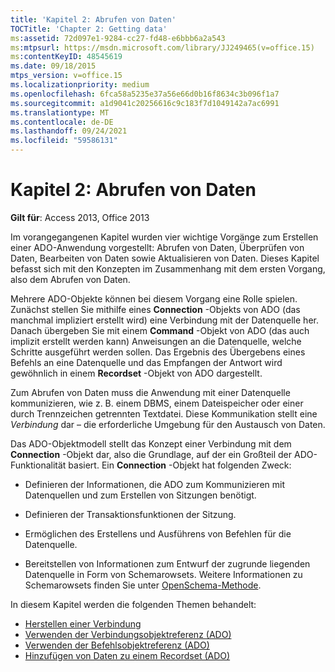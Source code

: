 ```yaml
---
title: 'Kapitel 2: Abrufen von Daten'
TOCTitle: 'Chapter 2: Getting data'
ms:assetid: 72d097e1-9284-cc27-fd48-e6bbb6a2a543
ms:mtpsurl: https://msdn.microsoft.com/library/JJ249465(v=office.15)
ms:contentKeyID: 48545619
ms.date: 09/18/2015
mtps_version: v=office.15
ms.localizationpriority: medium
ms.openlocfilehash: 6fca58a5235e37a56e66d0b16f8634c3b096f1a7
ms.sourcegitcommit: a1d9041c20256616c9c183f7d1049142a7ac6991
ms.translationtype: MT
ms.contentlocale: de-DE
ms.lasthandoff: 09/24/2021
ms.locfileid: "59586131"
---
```

# <a name="chapter-2-getting-data"></a>Kapitel 2: Abrufen von Daten

**Gilt für**: Access 2013, Office 2013

Im vorangegangenen Kapitel wurden vier wichtige Vorgänge zum Erstellen einer ADO-Anwendung vorgestellt: Abrufen von Daten, Überprüfen von Daten, Bearbeiten von Daten sowie Aktualisieren von Daten. Dieses Kapitel befasst sich mit den Konzepten im Zusammenhang mit dem ersten Vorgang, also dem Abrufen von Daten.

Mehrere ADO-Objekte können bei diesem Vorgang eine Rolle spielen. Zunächst stellen Sie mithilfe eines **Connection** -Objekts von ADO (das manchmal impliziert erstellt wird) eine Verbindung mit der Datenquelle her. Danach übergeben Sie mit einem **Command** -Objekt von ADO (das auch implizit erstellt werden kann) Anweisungen an die Datenquelle, welche Schritte ausgeführt werden sollen. Das Ergebnis des Übergebens eines Befehls an eine Datenquelle und das Empfangen der Antwort wird gewöhnlich in einem **Recordset** -Objekt von ADO dargestellt.

Zum Abrufen von Daten muss die Anwendung mit einer Datenquelle kommunizieren, wie z. B. einem DBMS, einem Dateispeicher oder einer durch Trennzeichen getrennten Textdatei. Diese Kommunikation stellt eine *Verbindung* dar – die erforderliche Umgebung für den Austausch von Daten.

Das ADO-Objektmodell stellt das Konzept einer Verbindung mit dem **Connection** -Objekt dar, also die Grundlage, auf der ein Großteil der ADO-Funktionalität basiert. Ein **Connection** -Objekt hat folgenden Zweck:

- Definieren der Informationen, die ADO zum Kommunizieren mit Datenquellen und zum Erstellen von Sitzungen benötigt.

- Definieren der Transaktionsfunktionen der Sitzung.

- Ermöglichen des Erstellens und Ausführens von Befehlen für die Datenquelle.

- Bereitstellen von Informationen zum Entwurf der zugrunde liegenden Datenquelle in Form von Schemarowsets. Weitere Informationen zu Schemarowsets finden Sie unter [OpenSchema-Methode](openschema-method-ado.md).

In diesem Kapitel werden die folgenden Themen behandelt:

- [Herstellen einer Verbindung](making-a-connection.md)
- [Verwenden der Verbindungsobjektreferenz (ADO)](using-the-connection-object-access.md)
- [Verwenden der Befehlsobjektreferenz (ADO)](using-the-command-object-access.md)
- [Hinzufügen von Daten zu einem Recordset (ADO)](adding-data-to-a-recordset.md)
